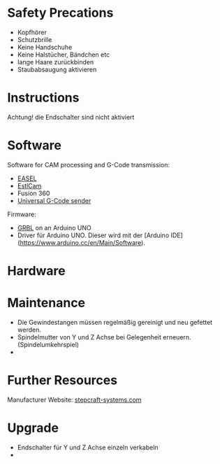 <!-- TITLE: Stepcraft -->
<!-- SUBTITLE: Instructions on using and maintaining the Stepcraft CNC mill -->

# Safety Precations

*	Kopfhörer
*	Schutzbrille
*	Keine Handschuhe
*	Keine Halstücher, Bändchen etc
*	lange Haare zurückbinden
*	Staubabsaugung aktivieren

# Instructions
Achtung! die Endschalter sind nicht aktiviert

# Software

Software for CAM processing and G-Code transmission:

*   [EASEL](http://easel.inventables.com/)
*   [EstlCam](http://www.estlcam.de/)
*   Fusion 360
*   [Universal G-Code sender](https://github.com/winder/Universal-G-Code-Sender)

Firmware:

*	[GRBL](https://github.com/grbl/grbl/wiki/Configuring-Grbl-v0.9) on an Arduino UNO
*	Driver für Arduino UNO. Dieser wird mit der [Arduino IDE] (https://www.arduino.cc/en/Main/Software).
	 
# Hardware

# Maintenance
*	Die Gewindestangen müssen regelmäßig gereinigt und neu gefettet werden.
*	Spindelmutter von Y und Z Achse bei Gelegenheit erneuern. (Spindelumkehrspiel)
*	


# Further Resources

Manufacturer Website: [stepcraft-systems.com](https://www.stepcraft-systems.com/)

# Upgrade

*	Endschalter für Y und Z Achse einzeln verkabeln
*	